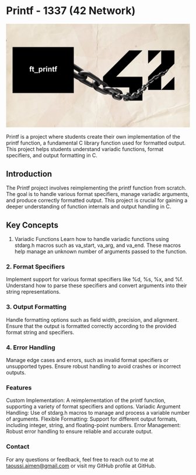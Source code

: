 # Printf - 1337 (42 Network)

![Dining Philosophers](https://github.com/REDX-at/Printf/blob/master/image/printf%2042.png)

Printf is a project where students create their own implementation of the printf function, a fundamental C library function used for formatted output. This project helps students understand variadic functions, format specifiers, and output formatting in C.

## Introduction
The Printf project involves reimplementing the printf function from scratch. The goal is to handle various format specifiers, manage variadic arguments, and produce correctly formatted output. This project is crucial for gaining a deeper understanding of function internals and output handling in C.

## Key Concepts
1. Variadic Functions
Learn how to handle variadic functions using stdarg.h macros such as va_start, va_arg, and va_end. These macros help manage an unknown number of arguments passed to the function.

### 2. Format Specifiers
Implement support for various format specifiers like %d, %s, %x, and %f. Understand how to parse these specifiers and convert arguments into their string representations.

### 3. Output Formatting
Handle formatting options such as field width, precision, and alignment. Ensure that the output is formatted correctly according to the provided format string and specifiers.

### 4. Error Handling
Manage edge cases and errors, such as invalid format specifiers or unsupported types. Ensure robust handling to avoid crashes or incorrect outputs.

### Features
Custom Implementation: A reimplementation of the printf function, supporting a variety of format specifiers and options.
Variadic Argument Handling: Use of stdarg.h macros to manage and process a variable number of arguments.
Flexible Formatting: Support for different output formats, including integer, string, and floating-point numbers.
Error Management: Robust error handling to ensure reliable and accurate output.
### Contact
For any questions or feedback, feel free to reach out to me at taoussi.aimen@gmail.com or visit my GitHub profile at GitHub.
